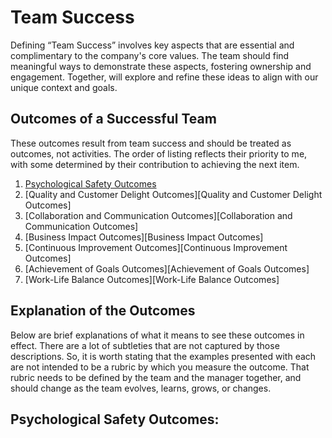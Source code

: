 # Team Success

Defining “Team Success” involves key aspects that are essential and complimentary to the company's core values. The team should find meaningful ways to demonstrate these aspects, fostering ownership and engagement. Together, will explore and refine these ideas to align with our unique context and goals.

## Outcomes of a Successful Team

These outcomes result from team success and should be treated as outcomes, not activities. The order of listing reflects their priority to me, with some determined by their contribution to achieving the next item.

1. [Psychological Safety Outcomes](#psychological-safety-outcomes)
2. [Quality and Customer Delight Outcomes][Quality and Customer Delight Outcomes]
3. [Collaboration and Communication Outcomes][Collaboration and Communication Outcomes]
4. [Business Impact Outcomes][Business Impact Outcomes]
5. [Continuous Improvement Outcomes][Continuous Improvement Outcomes]
6. [Achievement of Goals Outcomes][Achievement of Goals Outcomes]
7. [Work-Life Balance Outcomes][Work-Life Balance Outcomes]

## Explanation of the Outcomes

Below are brief explanations of what it means to see these outcomes in effect. There are a lot of subtleties that are not captured by those descriptions. So, it is worth stating that the examples presented with each are not intended to be a rubric by which you measure the outcome. That rubric needs to be defined by the team and the manager together, and should change as the team evolves, learns, grows, or changes.

## Psychological Safety Outcomes: